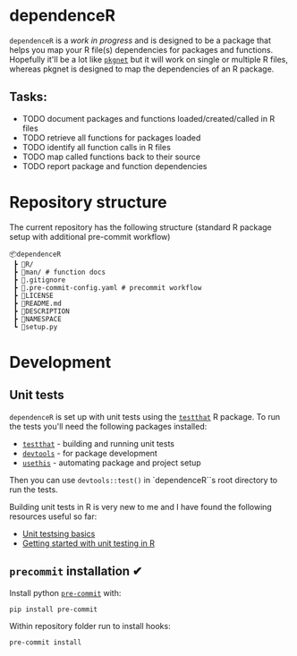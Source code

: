 # dependenceR
`dependenceR` is a _work in progress_ and is designed to be a package that helps
you map your R file(s) dependencies for packages and functions. Hopefully it'll
be a lot like [`pkgnet`](https://uptake.github.io/pkgnet/) but it will work on
single or multiple R files, whereas pkgnet is designed to map the dependencies
of an R package.

## Tasks:
- TODO document packages and functions loaded/created/called in R files
- TODO retrieve all functions for packages loaded
- TODO identify all function calls in R files
- TODO map called functions back to their source
- TODO report package and function dependencies

# Repository structure
The current repository has the following structure (standard R package setup
with additional pre-commit workflow)
```
📦dependenceR
 ┣ 📂R/
 ┣ 📂man/ # function docs
 ┣ 📜.gitignore
 ┣ 📜.pre-commit-config.yaml # precommit workflow
 ┣ 📜LICENSE
 ┣ 📜README.md
 ┣ 📜DESCRIPTION
 ┣ 📜NAMESPACE
 ┗ 📜setup.py
```

# Development
## Unit tests

`dependenceR` is set up with unit tests using the
[`testthat`](https://testthat.r-lib.org/) R package. To run the tests you'll
need the following packages installed:
- [`testthat`](https://testthat.r-lib.org/) - building and running unit tests
- [`devtools`](https://www.r-project.org/nosvn/pandoc/devtools.html) - for package development
- [`usethis`](https://usethis.r-lib.org/) - automating package and project setup

Then you can use `devtools::test()` in `dependenceR``s root directory to run the tests.

Building unit tests in R is very new to me and I have found the following resources useful so far:
- [Unit testsing basics](https://usethis.r-lib.org/)
- [Getting started with unit testing in R](https://www.pipinghotdata.com/posts/2021-11-23-getting-started-with-unit-testing-in-r/)


## `precommit` installation ✔

Install python [`pre-commit`](https://pre-commit.com/) with:
```bash
pip install pre-commit
```

Within repository folder run to install hooks:
```bash
pre-commit install
```
